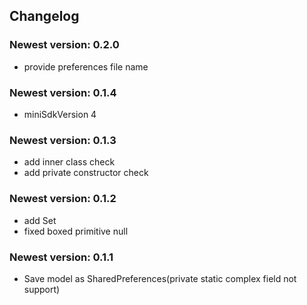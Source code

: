 ## Changelog

### Newest version: 0.2.0

* provide preferences file name

### Newest version: 0.1.4

* miniSdkVersion 4

### Newest version: 0.1.3

* add inner class check
* add private constructor check

### Newest version: 0.1.2

* add Set<String>
* fixed boxed primitive null

### Newest version: 0.1.1

* Save model as SharedPreferences(private static complex field not support)